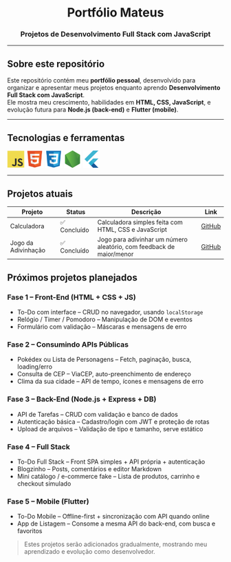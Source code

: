 <h1 align="center">Portfólio Mateus</h1>
<h3 align="center">Projetos de Desenvolvimento Full Stack com JavaScript</h3>

---

## Sobre este repositório
Este repositório contém meu **portfólio pessoal**, desenvolvido para organizar e apresentar meus projetos enquanto aprendo **Desenvolvimento Full Stack com JavaScript**.  
Ele mostra meu crescimento, habilidades em **HTML, CSS, JavaScript**, e evolução futura para **Node.js (back-end)** e **Flutter (mobile)**.

---

## Tecnologias e ferramentas

<p align="left"> 
  <img src="https://raw.githubusercontent.com/devicons/devicon/master/icons/javascript/javascript-original.svg" alt="javascript" width="40" height="40"/>
  <img src="https://raw.githubusercontent.com/devicons/devicon/master/icons/html5/html5-original.svg" alt="html5" width="40" height="40"/>
  <img src="https://raw.githubusercontent.com/devicons/devicon/master/icons/css3/css3-original.svg" alt="css3" width="40" height="40"/>
  <img src="https://raw.githubusercontent.com/devicons/devicon/master/icons/nodejs/nodejs-original.svg" alt="nodejs" width="40" height="40"/>
  <img src="https://raw.githubusercontent.com/devicons/devicon/master/icons/flutter/flutter-original.svg" alt="flutter" width="40" height="40"/>
</p>

---

## Projetos atuais

| Projeto | Status | Descrição | Link |
|---------|--------|-----------|------|
| Calculadora | ✅ Concluído | Calculadora simples feita com HTML, CSS e JavaScript | [GitHub](https://github.com/kodinne/Portfolio-Mateus/tree/main/Projetos%20b%C3%A1sicos/calculadora) |
| Jogo da Adivinhação | ✅ Concluído | Jogo para adivinhar um número aleatório, com feedback de maior/menor | [GitHub](https://github.com/kodinne/Portfolio-Mateus/tree/main/Projetos%20b%C3%A1sicos/jogo-adivinhacao) |

## Próximos projetos planejados 

### Fase 1 – Front-End (HTML + CSS + JS)
- To-Do com interface – CRUD no navegador, usando `localStorage` 
- Relógio / Timer / Pomodoro – Manipulação de DOM e eventos  
- Formulário com validação – Máscaras e mensagens de erro  

### Fase 2 – Consumindo APIs Públicas
- Pokédex ou Lista de Personagens – Fetch, paginação, busca, loading/erro  
- Consulta de CEP – ViaCEP, auto-preenchimento de endereço  
- Clima da sua cidade – API de tempo, ícones e mensagens de erro  

### Fase 3 – Back-End (Node.js + Express + DB)
- API de Tarefas – CRUD com validação e banco de dados  
- Autenticação básica – Cadastro/login com JWT e proteção de rotas  
- Upload de arquivos – Validação de tipo e tamanho, serve estático  

### Fase 4 – Full Stack
- To-Do Full Stack – Front SPA simples + API própria + autenticação  
- Blogzinho – Posts, comentários e editor Markdown  
- Mini catálogo / e-commerce fake – Lista de produtos, carrinho e checkout simulado  

### Fase 5 – Mobile (Flutter)
- To-Do Mobile – Offline-first + sincronização com API quando online  
- App de Listagem – Consome a mesma API do back-end, com busca e favoritos  

> Estes projetos serão adicionados gradualmente, mostrando meu aprendizado e evolução como desenvolvedor.
